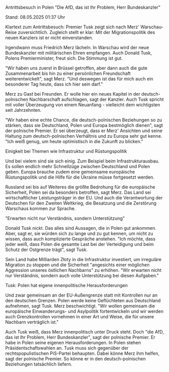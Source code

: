 
Antrittsbesuch in Polen
"Die AfD, das ist Ihr Problem, Herr Bundeskanzler"


Stand: 08.05.2025 01:37 Uhr


Klartext zum Antrittsbesuch: Premier Tusk zeigt sich nach Merz' Warschau-Reise zuversichtlich. Zugleich stellt er klar: Mit der Migrationspolitik des neuen Kanzlers ist er nicht einverstanden. 



Irgendwann muss Friedrich Merz lächeln. In Warschau wird der neue Bundeskanzler mit militärischen Ehren empfangen. Auch Donald Tusk, Polens Premierminister, freut sich. Die Stimmung ist gut.


"Wir haben uns zuerst in Brüssel getroffen, aber dann auch die gute Zusammenarbeit bis hin zu einer persönlichen Freundschaft weiterentwickelt", sagt Merz. "Und deswegen ist das für mich auch ein besonderer Tag heute, dass ich hier sein darf."


Merz zu Gast bei Freunden. Er wolle hier ein neues Kapitel in der deutsch-polnischen Nachbarschaft aufschlagen, sagt der Kanzler. Auch Tusk spricht mit voller Überzeugung von einem Neuanfang - vielleicht dem wichtigsten seit Jahrzehnten.


"Wir haben eine echte Chance, die deutsch-polnischen Beziehungen so zu stärken, dass sie Deutschland, Polen und Europa bestmöglich dienen", sagt der polnische Premier. Er sei überzeugt, dass er Merz' Ansichten und seine Haltung zum deutsch-polnischen Verhältnis und zu Europa sehr gut kenne. "Ich weiß genug, um heute optimistisch in die Zukunft zu blicken."

Einigkeit bei Themen wie Infrastruktur und Rüstungspolitik


Und bei vielem sind sie sich einig. Zum Beispiel beim Infrastrukturausbau. Es sollen endlich mehr Schnellzüge zwischen Deutschland und Polen geben. Europa brauche zudem eine gemeinsame europäische Rüstungspolitik und die Hilfe für die Ukraine müsse fortgesetzt werden.


Russland sei bis auf Weiteres die größte Bedrohung für die europäische Sicherheit, Polen sei da besonders betroffen, sagt Merz. Das Land sei wirtschaftlicher Leistungsträger in der EU. Und auch die Verantwortung der Deutschen für den Zweiten Weltkrieg, die Besatzung und die Zerstörung Warschaus kommen zur Sprache.

"Erwarten nicht nur Verständnis, sondern Unterstützung"


Donald Tusk nickt. Das alles sind Aussagen, die in Polen gut ankommen. Aber, sagt er, sie würden sich zu lange und zu gut kennen, um nicht zu wissen, dass auch komplizierte Gespräche anstehen. "Ich möchte, dass jeder weiß, dass Polen die gesamte Last bei der Verteidigung und beim Schutz der Ostgrenze trägt", sagt Tusk.


Sein Land habe Milliarden Złoty in die Infrastruktur investiert, um irreguläre Migration zu stoppen und die Sicherheit "angesichts einer möglichen Aggression unseres östlichen Nachbarns" zu erhöhen. "Wir erwarten nicht nur Verständnis, sondern auch volle Unterstützung bei diesen Aufgaben."

Tusk: Polen hat eigene innenpolitische Herausforderungen


Und zwar gemeinsam an der EU-Außengrenze statt mit Kontrollen nur an den deutschen Grenzen. Polen werde keine Geflüchteten aus Deutschland aufnehmen, sagt Tusk. Merz beschwichtigt. "Wir wollen gemeinsam die europäische Einwanderungs- und Asylpolitik fortentwickeln und wir werden auch Grenzkontrollen vornehmen in einer Art und Weise, die für unsere Nachbarn verträglich ist."


Auch Tusk weiß, dass Merz innenpolitisch unter Druck steht. Doch "die AfD, das ist Ihr Problem, Herr Bundeskanzler", sagt der polnische Premier. Er habe in Polen seine eigenen Herausforderungen. In Polen stehen Präsidentschaftswahlen an. Tusk muss sich gegenüber der rechtspopulistischen PiS-Partei behaupten. Dabei könne Merz ihm helfen, sagt der polnische Premier. So könne er in den deutsch-polnischen Beziehungen tatsächlich liefern.

